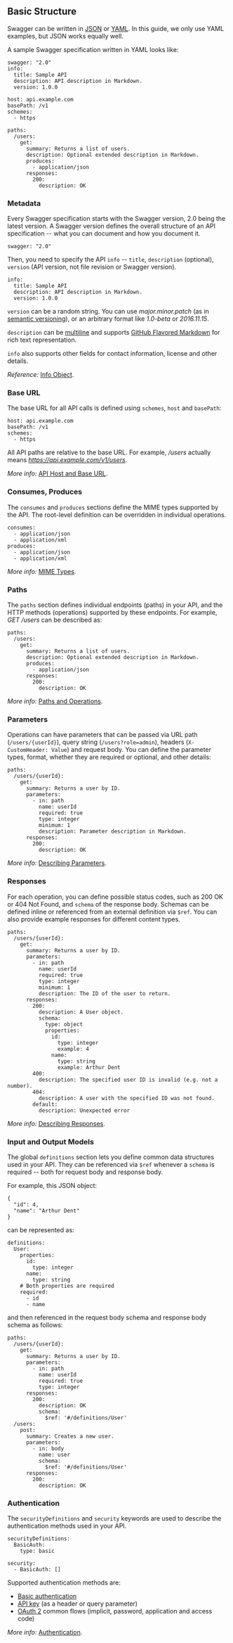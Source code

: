 ## Basic Structure

Swagger can be written in [JSON](https://en.wikipedia.org/wiki/JSON) or [YAML](https://en.wikipedia.org/wiki/YAML). In this guide, we only use YAML examples, but JSON works equally well.

A sample Swagger specification written in YAML looks like:

```
swagger: "2.0"
info:
  title: Sample API
  description: API description in Markdown.
  version: 1.0.0
 
host: api.example.com
basePath: /v1
schemes:
  - https

paths:
  /users:
    get:
      summary: Returns a list of users.
      description: Optional extended description in Markdown.
      produces:
        - application/json
      responses:
        200:
          description: OK
```

### Metadata

Every Swagger specification starts with the Swagger version, 2.0 being the latest version. A Swagger version defines the overall structure of an API specification -- what you can document and how you document it.

```
swagger: "2.0"
```

Then, you need to specify the API `info` -- `title`, `description` (optional), `version` (API version, not file revision or Swagger version).

```
info:
  title: Sample API
  description: API description in Markdown.
  version: 1.0.0
```

`version` can be a random string. You can use *major.minor.patch* (as in [semantic versioning](http://semver.org/)), or an arbitrary format like *1.0-beta* or *2016.11.15*.

`description` can be [multiline](http://stackoverflow.com/a/21699210) and supports [GitHub Flavored Markdown](https://guides.github.com/features/mastering-markdown/) for rich text representation.

`info` also supports other fields for contact information, license and other details.

_Reference:_ [Info Object](https://github.com/OAI/OpenAPI-Specification/blob/master/versions/2.0.md#infoObject).

### Base URL

The base URL for all API calls is defined using `schemes`, `host` and `basePath`:

```
host: api.example.com
basePath: /v1
schemes:
  - https
```

All API paths are relative to the base URL. For example, */users* actually means *https://api.example.com/v1/users*.

_More info:_ [API Host and Base URL](api-host-and-base-path.md).

### Consumes, Produces

The `consumes` and `produces` sections define the MIME types supported by the API. The root-level definition can be overridden in individual operations. 

```
consumes:
  - application/json
  - application/xml
produces:
  - application/json
  - application/xml
```

_More info:_ [MIME Types](mime-types.md).

### Paths

The `paths` section defines individual endpoints (paths) in your API, and the HTTP methods (operations) supported by these endpoints. For example, *GET /users* can be described as:

```
paths:
  /users:
    get:
      summary: Returns a list of users.
      description: Optional extended description in Markdown.
      produces:
        - application/json
      responses:
        200:
          description: OK
```

_More info:_ [Paths and Operations](paths-and-operations.md).

### Parameters

Operations can have parameters that can be passed via URL path (`/users/{userId}`), query string (`/users?role=admin`), headers (`X-CustomHeader: Value`) and request body. You can define the parameter types, format, whether they are required or optional, and other details:

```
paths:
  /users/{userId}:
    get:
      summary: Returns a user by ID.
      parameters:
        - in: path
          name: userId
          required: true
          type: integer
          minimum: 1
          description: Parameter description in Markdown.
      responses:
        200:
          description: OK
```

_More info:_ [Describing Parameters](parameters.md).

### Responses

For each operation, you can define possible status codes, such as 200 OK or 404 Not Found, and `schema` of the response body. Schemas can be defined inline or referenced from an external definition via `$ref`. You can also provide example responses for different content types.

```
paths:
  /users/{userId}:
    get:
      summary: Returns a user by ID.
      parameters:
        - in: path
          name: userId
          required: true
          type: integer
          minimum: 1
          description: The ID of the user to return.
      responses:
        200:
          description: A User object.
          schema:
            type: object
            properties:
              id:
                type: integer
                example: 4
              name:
                type: string
                example: Arthur Dent
        400:
          description: The specified user ID is invalid (e.g. not a number).
        404:
          description: A user with the specified ID was not found.
        default:
          description: Unexpected error
```

_More info:_ [Describing Responses](responses.md).

### Input and Output Models

The global `definitions` section lets you define common data structures used in your API. They can be referenced via `$ref` whenever a `schema` is required -- both for request body and response body.

For example, this JSON object:

```
{
  "id": 4,
  "name": "Arthur Dent"
}
```

can be represented as:

```
definitions:
  User:
    properties:
      id:
        type: integer
      name:
        type: string
    # Both properties are required
    required:  
      - id
      - name
```

and then referenced in the request body schema and response body schema as follows:

```
paths:
  /users/{userId}:
    get:
      summary: Returns a user by ID.
      parameters:
        - in: path
          name: userId
          required: true
          type: integer
      responses:
        200:
          description: OK
          schema:
            $ref: '#/definitions/User'
  /users:
    post:
      summary: Creates a new user.
      parameters:
        - in: body
          name: user
          schema:
            $ref: '#/definitions/User'
      responses:
        200:
          description: OK
```

<!-- _More info:_ [Data Models](TODO). -->

### Authentication

The `securityDefinitions` and `security` keywords are used to describe the authentication methods used in your API.

```
securityDefinitions:
  BasicAuth:
    type: basic

security:
  - BasicAuth: []
```

Supported authentication methods are:

* [Basic authentication](authentication/basic-authentication.md)
* [API key](authentication/api-keys.md) (as a header or query parameter)
* [OAuth 2](authentication/oauth2.md) common flows (implicit, password, application and access code)

_More info:_ [Authentication](authentication/index.md).